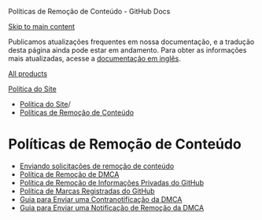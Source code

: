 Políticas de Remoção de Conteúdo - GitHub Docs

[Skip to main content](#main-content)

Publicamos atualizações frequentes em nossa documentação, e a tradução desta página ainda pode estar em andamento. Para obter as informações mais atualizadas, acesse a [documentação em inglês](/en).

[All products](/pt)

[Política do Site](/pt/site-policy)

* [Política do Site](/pt/site-policy)/
* [Políticas de Remoção de Conteúdo](/pt/site-policy/content-removal-policies)

Políticas de Remoção de Conteúdo
==========

* [Enviando solicitações de remoção de conteúdo](/pt/site-policy/content-removal-policies/submitting-content-removal-requests)
* [Política de Remoção de DMCA](/pt/site-policy/content-removal-policies/dmca-takedown-policy)
* [Política de Remoção de Informações Privadas do GitHub](/pt/site-policy/content-removal-policies/github-private-information-removal-policy)
* [Política de Marcas Registradas do GitHub](/pt/site-policy/content-removal-policies/github-trademark-policy)
* [Guia para Enviar uma Contranotificação da DMCA](/pt/site-policy/content-removal-policies/guide-to-submitting-a-dmca-counter-notice)
* [Guia para Enviar uma Notificação de Remoção da DMCA](/pt/site-policy/content-removal-policies/guide-to-submitting-a-dmca-takedown-notice)
